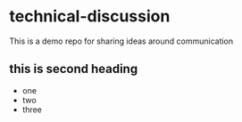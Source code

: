 # technical-discussion
This is a demo repo for sharing ideas around communication


## this is second heading
* one
* two
* three
